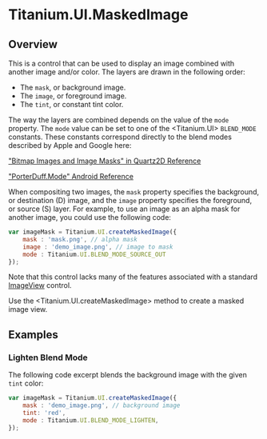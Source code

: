 # Titanium.UI.MaskedImage

<TypeHeader/>

## Overview

This is a control that can be used to display an image combined with
another image and/or color. The layers are drawn in the following order:

* The `mask`, or background image.
* The `image`, or foreground image.
* The `tint`, or constant tint color.

The way the layers are combined depends on the value of the `mode` property.
The `mode` value can be set to one of the <Titanium.UI> `BLEND_MODE` constants.
These constants correspond directly to the blend modes described by Apple and Google here:

["Bitmap Images and Image Masks" in Quartz2D Reference](https://developer.apple.com/library/content/documentation/GraphicsImaging/Conceptual/drawingwithquartz2d/dq_images/dq_images.html#//apple_ref/doc/uid/TP30001066-CH212-TPXREF101)

["PorterDuff.Mode" Android Reference](https://developer.android.com/reference/android/graphics/PorterDuff.Mode.html)

When compositing two images, the `mask` property specifies the background, or
destination (D) image, and the `image` property specifies the foreground, or
source (S) layer. For example, to use an image as an alpha mask for another image,
you could use the following code:

``` js
var imageMask = Titanium.UI.createMaskedImage({
    mask : 'mask.png', // alpha mask
    image : 'demo_image.png', // image to mask
    mode : Titanium.UI.BLEND_MODE_SOURCE_OUT
});
```

Note that this control lacks many of the features associated with a standard
[ImageView](Titanium.UI.ImageView) control.

Use the <Titanium.UI.createMaskedImage> method to create a masked image view.

## Examples

### Lighten Blend Mode

The following code excerpt blends the background image with the given `tint` color:

``` js
var imageMask = Titanium.UI.createMaskedImage({
    mask : 'demo_image.png', // background image
    tint: 'red',
    mode : Titanium.UI.BLEND_MODE_LIGHTEN,
});
```

<ApiDocs/>
